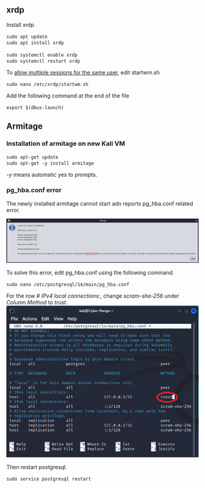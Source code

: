 ## xrdp 

Install xrdp
```
sudo apt update
sudo apt install xrdp

sudo systemctl enable xrdp
sudo systemctl restart xrdp
```

To [allow multiple sessions for the same user](https://c-nergy.be/blog/?p=16698), edit startwm.sh
```
sudo nano /etc/xrdp/startwm.sh
```
Add the following command at the end of the file
```
export $(dbus-launch)
```


## Armitage

### Installation of armitage on new Kali VM

```
sudo apt-get update
sudo apt-get -y install armitage  
```
*-y* means automatic yes to prompts.


### pg_hba.conf error
The newly installed armitage cannot start adn reports pg_hba.conf related error.

<img src="imgs/armitage-pg_hba-error.png">

To solve this error, edit pg_hba.conf using the following command. 
```
sudo nano /etc/postgresql/14/main/pg_hba.conf
```
For the row *# IPv4 local connections:*, change *scram-sha-256* under *Column Method* to *trust*.
<img src="imgs/pg_hba.PNG">

Then restart postgresql.
```
sudo service postgresql restart
```
